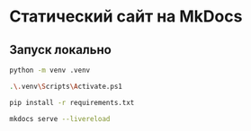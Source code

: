 # Статический сайт на MkDocs

## Запуск локально

```bash
python -m venv .venv
```

```bash
.\.venv\Scripts\Activate.ps1
```

```bash
pip install -r requirements.txt
```

```bash
mkdocs serve --livereload
```